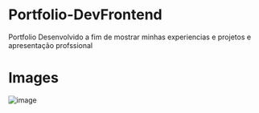 # Portfolio-DevFrontend
Portfolio Desenvolvido a fim de mostrar minhas experiencias e projetos e apresentação profssional
# Images

![image](https://github.com/Kramergg/Gabriel-Kramer-Portfolio/assets/120067217/d6f628b2-feef-41bb-966a-ef20b61d9028)

